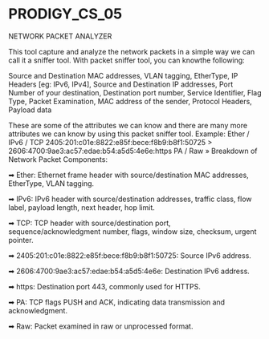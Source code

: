 # PRODIGY_CS_05
NETWORK PACKET ANALYZER

This tool capture and analyze the network packets in a simple way we can call it a sniffer tool. With packet sniffer tool, you can knowthe following:

Source and Destination MAC addresses,
VLAN tagging,
EtherType,
IP Headers [eg: IPv6, IPv4],
Source and Destination IP addresses, 
Port Number of your destination, 
Destination port number,
Service Identifier, 
Flag Type, 
Packet Examination,
MAC address of the sender,
Protocol Headers,
Payload data

These are some of the attributes we can know and there are many more attributes we can know by using this packet sniffer tool. 
Example:
          Ether / IPv6 / TCP 2405:201:c01e:8822:e85f:bece:f8b9:b8f1:50725 > 2606:4700:9ae3:ac57:edae:b54:a5d5:4e6e:https PA / Raw
» Breakdown of Network Packet Components:

➡ Ether: Ethernet frame header with source/destination MAC addresses, EtherType, VLAN tagging.

➡ IPv6: IPv6 header with source/destination addresses, traffic class, flow label, payload length, next header, hop limit.

➡ TCP: TCP header with source/destination port, sequence/acknowledgment number, flags, window size, checksum, urgent pointer.

➡ 2405:201:c01e:8822:e85f:bece:f8b9:b8f1:50725: Source IPv6 address.

➡ 2606:4700:9ae3:ac57:edae:b54:a5d5:4e6e: Destination IPv6 address.

➡ https: Destination port 443, commonly used for HTTPS.

➡ PA: TCP flags PUSH and ACK, indicating data transmission and acknowledgment.

➡ Raw: Packet examined in raw or unprocessed format.
